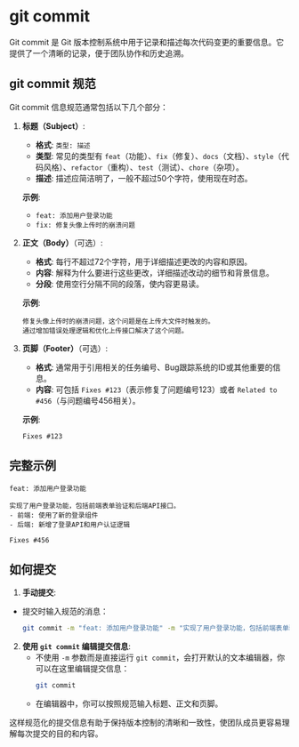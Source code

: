 # git commit

Git commit 是 Git 版本控制系统中用于记录和描述每次代码变更的重要信息。它提供了一个清晰的记录，便于团队协作和历史追溯。

## git commit 规范

Git commit 信息规范通常包括以下几个部分：

1. **标题（Subject）**:
   - **格式**: `类型: 描述`
   - **类型**: 常见的类型有 `feat`（功能）、`fix`（修复）、`docs`（文档）、`style`（代码风格）、`refactor`（重构）、`test`（测试）、`chore`（杂项）。
   - **描述**: 描述应简洁明了，一般不超过50个字符，使用现在时态。

   **示例**:
   - `feat: 添加用户登录功能`
   - `fix: 修复头像上传时的崩溃问题`

2. **正文（Body）**（可选）:
   - **格式**: 每行不超过72个字符，用于详细描述更改的内容和原因。
   - **内容**: 解释为什么要进行这些更改，详细描述改动的细节和背景信息。
   - **分段**: 使用空行分隔不同的段落，使内容更易读。

   **示例**:
   ```
   修复头像上传时的崩溃问题，这个问题是在上传大文件时触发的。
   通过增加错误处理逻辑和优化上传接口解决了这个问题。
   ```

3. **页脚（Footer）**（可选）:
   - **格式**: 通常用于引用相关的任务编号、Bug跟踪系统的ID或其他重要的信息。
   - **内容**: 可包括 `Fixes #123`（表示修复了问题编号123）或者 `Related to #456`（与问题编号456相关）。

   **示例**:
   ```
   Fixes #123
   ```

## 完整示例
```
feat: 添加用户登录功能

实现了用户登录功能，包括前端表单验证和后端API接口。
- 前端: 使用了新的登录组件
- 后端: 新增了登录API和用户认证逻辑

Fixes #456
```
## 如何提交

1. **手动提交**:
  - 提交时输入规范的消息：
    ```bash
    git commit -m "feat: 添加用户登录功能" -m "实现了用户登录功能，包括前端表单验证和后端API接口。" -m "" -m "详细说明：" -m "- 前端: 使用了新的登录组件" -m "- 后端: 新增了登录API和用户认证逻辑" -m "" -m "Fixes #456"
     ```

2. **使用 `git commit` 编辑提交信息**:
   - 不使用 `-m` 参数而是直接运行 `git commit`，会打开默认的文本编辑器，你可以在这里编辑提交信息：
     ```bash
     git commit
     ```
   - 在编辑器中，你可以按照规范输入标题、正文和页脚。


这样规范化的提交信息有助于保持版本控制的清晰和一致性，使团队成员更容易理解每次提交的目的和内容。